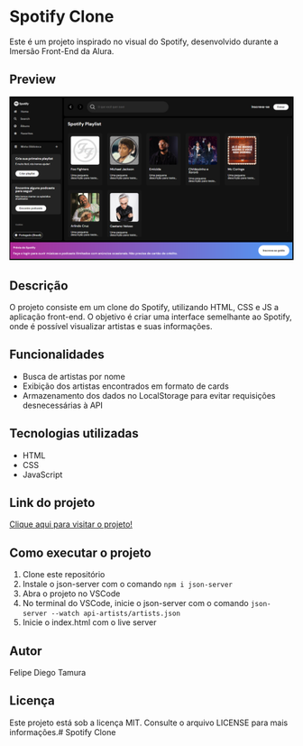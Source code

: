 # Spotify Clone

Este é um projeto inspirado no visual do Spotify, desenvolvido durante a Imersão Front-End da Alura.

## Preview
![Preview](./src/assets/preview-pag.png)

## Descrição

O projeto consiste em um clone do Spotify, utilizando HTML, CSS e JS a aplicação front-end. O objetivo é criar uma interface semelhante ao Spotify, onde é possível visualizar artistas e suas informações.

## Funcionalidades

- Busca de artistas por nome
- Exibição dos artistas encontrados em formato de cards
- Armazenamento dos dados no LocalStorage para evitar requisições desnecessárias à API

## Tecnologias utilizadas

- HTML
- CSS
- JavaScript

## Link do projeto

[Clique aqui para visitar o projeto!](https://imersao-dev-alura.netlify.app/)

## Como executar o projeto

1. Clone este repositório
2. Instale o json-server com o comando `npm i json-server`
3. Abra o projeto no VSCode
4. No terminal do VSCode, inicie o json-server com o comando `json-server --watch api-artists/artists.json` 
5. Inicie o index.html com o live server

## Autor

Felipe Diego Tamura

## Licença

Este projeto está sob a licença MIT. Consulte o arquivo LICENSE para mais informações.# Spotify Clone
